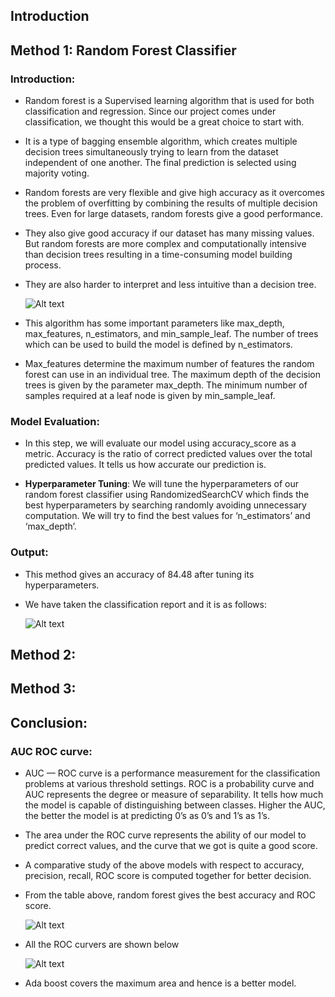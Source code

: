 ## Introduction

## Method 1: Random Forest Classifier
### Introduction:

  * Random forest is a Supervised learning algorithm that is used for both classification and regression. Since our project comes under classification, we thought this would be a great choice to start with.
  
  * It is a type of bagging ensemble algorithm, which creates multiple decision trees simultaneously trying to learn from the dataset independent of one another. The final prediction is selected using majority voting.
  
  * Random forests are very flexible and give high accuracy as it overcomes the problem of overfitting by combining the results of multiple decision trees. Even for large datasets, random forests give a good performance. 
  
  * They also give good accuracy if our dataset has many missing values. But random forests are more complex and computationally intensive than decision trees resulting in a time-consuming model building process. 
  
  * They are also harder to interpret and less intuitive than a decision tree.

    ![Alt text](https://github.com/kaushalkr27/CMPE-255-project/blob/main/images/RandomForestClassifier.jpg "Random Forest Classifier")
  
  * This algorithm has some important parameters like max_depth, max_features, n_estimators, and min_sample_leaf. The number of trees which can be used to build the model is defined by n_estimators. 
  
  * Max_features determine the maximum number of features the random forest can use in an individual tree. The maximum depth of the decision trees is given by the parameter max_depth. The minimum number of samples required at a leaf node is given by min_sample_leaf.
 
### Model Evaluation:

 * In this step, we will evaluate our model using accuracy_score as a metric. Accuracy is the ratio of correct predicted values over the total predicted values. It tells us how accurate our prediction is.
 
 * **Hyperparameter Tuning**: We will tune the hyperparameters of our random forest classifier using RandomizedSearchCV which finds the best hyperparameters by searching randomly avoiding unnecessary computation. We will try to find the best values for ‘n_estimators’ and ‘max_depth’.

### Output:
 * This method gives an accuracy of 84.48 after tuning its hyperparameters. 
 
 * We have taken the classification report and it is as follows:   
 
   ![Alt text]( https://github.com/kaushalkr27/CMPE-255-project/blob/main/images/RFC_Output.jpg "Random Forest Classifier")


## Method 2: 

## Method 3:

## Conclusion:

### AUC ROC curve:

 * AUC — ROC curve is a performance measurement for the classification problems at various threshold settings. ROC is a probability curve and AUC represents the degree or measure of separability. It tells how much the model is capable of distinguishing between classes. Higher the AUC, the better the model is at predicting 0’s as 0’s and 1’s as 1’s.
 
 * The area under the ROC curve represents the ability of our model to predict correct values, and the curve that we got is quite a good score.
 
 * A comparative study of the above models with respect to accuracy, precision, recall, ROC score is computed together for better decision.
 
 * From the table above, random forest gives the best accuracy and ROC score.

   ![Alt text]( https://github.com/kaushalkr27/CMPE-255-project/blob/main/images/Summary_Table.png "Random Forest Classifier")
   
 * All the ROC curvers are shown below
 
   ![Alt text]( https://github.com/kaushalkr27/CMPE-255-project/blob/main/images/ROC_Summary.png "Random Forest Classifier")

  * Ada boost covers the maximum area and hence is a better model.



 


